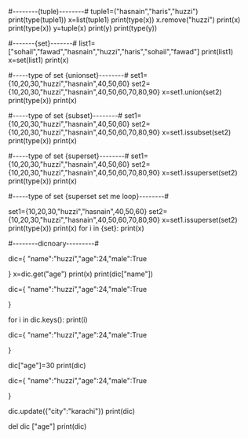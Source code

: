 #--------(tuple)--------#
tuple1=("hasnain","haris","huzzi")
print(type(tuple1))
x=list(tuple1)
print(type(x))
x.remove("huzzi")
print(x)
print(type(x))
y=tuple(x)
print(y)
print(type(y))


#-------{set}-------#
list1=["sohail","fawad","hasnain","huzzi","haris","sohail","fawad"]
print(list1)
x=set(list1)
print(x)


#-----type of set {unionset}--------#
set1={10,20,30,"huzzi","hasnain",40,50,60}
set2={10,20,30,"huzzi","hasnain",40,50,60,70,80,90}
x=set1.union(set2)
print(type(x))
print(x)


#-----type of set {subset}--------#
set1={10,20,30,"huzzi","hasnain",40,50,60}
set2={10,20,30,"huzzi","hasnain",40,50,60,70,80,90}
x=set1.issubset(set2)
print(type(x))
print(x)


#-----type of set {superset}--------#
set1={10,20,30,"huzzi","hasnain",40,50,60}
set2={10,20,30,"huzzi","hasnain",40,50,60,70,80,90}
x=set1.issuperset(set2)
print(type(x))
print(x)


#-----type of set {superset set me loop}--------#


set1={10,20,30,"huzzi","hasnain",40,50,60}
set2={10,20,30,"huzzi","hasnain",40,50,60,70,80,90}
x=set1.issuperset(set2)
print(type(x))
print(x)
for i in {set}:
    print(x)


#--------dicnoary---------#

dic={
       "name":"huzzi","age":24,"male":True

}
x=dic.get("age")
print(x)
print(dic["name"])



dic={
       "name":"huzzi","age":24,"male":True

}

for i in dic.keys():
    print(i) 

dic={
       "name":"huzzi","age":24,"male":True

}

dic["age"]=30
print(dic)

dic={
       "name":"huzzi","age":24,"male":True

}

dic.update({"city":"karachi"})
print(dic)


del dic ["age"]
print(dic)


